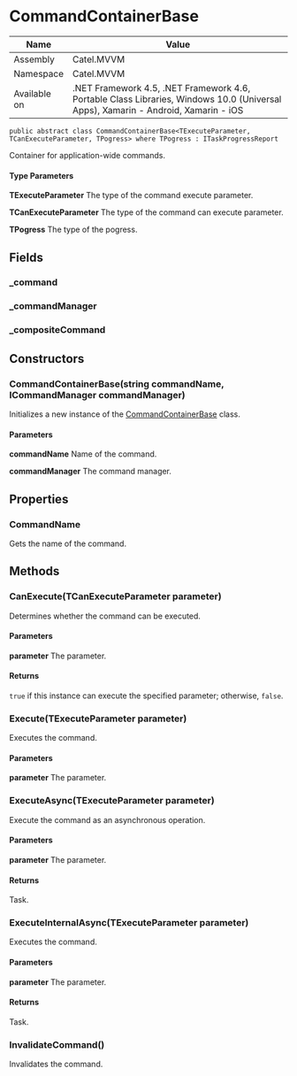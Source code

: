 

# CommandContainerBase

Name|Value
---|---
Assembly|Catel.MVVM
Namespace|Catel.MVVM
Available on|.NET Framework 4.5, .NET Framework 4.6, Portable Class Libraries, Windows 10.0 (Universal Apps), Xamarin - Android, Xamarin - iOS

```
public abstract class CommandContainerBase<TExecuteParameter, TCanExecuteParameter, TPogress> where TPogress : ITaskProgressReport 
```

Container for application-wide commands.

#### Type Parameters

**TExecuteParameter**
The type of the command execute parameter.

**TCanExecuteParameter**
The type of the command can execute parameter.

**TPogress**
The type of the pogress.



## Fields

### _command

### _commandManager

### _compositeCommand

## Constructors

### CommandContainerBase(string commandName, ICommandManager commandManager)

Initializes a new instance of the [CommandContainerBase](#) class.

#### Parameters

**commandName**
Name of the command.

**commandManager**
The command manager.



## Properties

### CommandName

Gets the name of the command.



## Methods

### CanExecute(TCanExecuteParameter parameter)

Determines whether the command can be executed.

#### Parameters

**parameter**
The parameter.

#### Returns

```true``` if this instance can execute the specified parameter; otherwise, ```false```.



### Execute(TExecuteParameter parameter)

Executes the command.

#### Parameters

**parameter**
The parameter.



### ExecuteAsync(TExecuteParameter parameter)

Execute the command as an asynchronous operation.

#### Parameters

**parameter**
The parameter.

#### Returns

Task.



### ExecuteInternalAsync(TExecuteParameter parameter)

Executes the command.

#### Parameters

**parameter**
The parameter.

#### Returns

Task.



### InvalidateCommand()

Invalidates the command.



